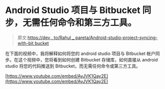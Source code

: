 # Android Studio 项目与 Bitbucket 同步，无需任何命令和第三方工具。

> 原文:[https://dev . to/Rahul _ pareta/Android-studio-project-syncing-with-bit bucket](https://dev.to/rahul_pareta/android-studio-project-syncing-with-bitbucket)

在下面的视频中，我将解释如何将您的 android studio 项目与 Bitbucket 帐户同步。在这个视频中，您将看到如何创建 Bitbucket 存储库，如何直接从 android studio 将您的代码推送到 Bitbucket，而无需任何命令或第三方工具。

[https://www.youtube.com/embed/AyJVK1Qay2E](https://www.youtube.com/embed/AyJVK1Qay2E)